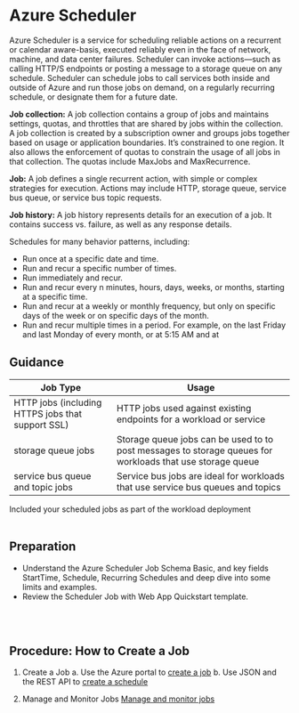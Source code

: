 
# Azure Scheduler

Azure Scheduler is a service for scheduling reliable actions on a recurrent or calendar aware-basis, executed reliably even in the face of network, machine, and data center failures. Scheduler can invoke actions—such as calling HTTP/S endpoints or posting a message to a storage queue on any schedule. Scheduler can schedule jobs to call services both inside and outside of  Azure and run those jobs on demand, on a regularly recurring schedule, or designate them for a future date.


**Job collection:**  A job collection contains a group of jobs and maintains settings, quotas, and throttles that are shared by jobs within the collection. A job collection is created by a subscription owner and groups jobs together based on usage or application boundaries. It’s constrained to one region. It also allows the enforcement of quotas to constrain the usage of all jobs in that collection. The quotas include MaxJobs and MaxRecurrence.

**Job:** A job defines a single recurrent action, with simple or complex strategies for execution. Actions may include HTTP, storage queue, service bus queue, or service bus topic requests.

**Job history:**  A job history represents details for an execution of a job. It contains success vs. failure, as well as any response details.

Schedules for many behavior patterns, including:
- Run once at a specific date and time.
- Run and recur a specific number of times.
- Run immediately and recur.
- Run and recur every n minutes, hours, days, weeks, or months, starting at a specific time.
- Run and recur at a weekly or monthly frequency, but only on specific days of the week or on specific days of the month.
- Run and recur multiple times in a period. For example, on the last Friday and last Monday of every month, or at 5:15 AM and at


## Guidance

| Job Type        | Usage           |
| ------------- |-------------|
|HTTP jobs (including HTTPS jobs that support SSL)| HTTP jobs used against existing endpoints for a  workload or service |
|storage queue jobs | Storage queue jobs can be used to to post messages to storage queues  for workloads that use storage queue |
|service bus queue and topic jobs |Service bus jobs are ideal for workloads that use service bus queues and topics|


Included your scheduled jobs as part of the workload deployment
<br />
<br />


## Preparation

- Understand the Azure Scheduler Job Schema Basic, and key fields StartTime, Schedule, Recurring Schedules and deep dive into some limits and examples.
- Review the Scheduler Job with Web App Quickstart template.
<br />
<br />


## Procedure:  How to Create a Job

1. Create a Job
  a. Use the Azure portal to [create a job]()
  b. Use JSON and the REST API to [create a schedule](https://docs.microsoft.com/en-in/azure/scheduler/scheduler-advanced-complexity#use-json-and-the-rest-api-to-create-a-schedule)

2. Manage and Monitor Jobs
  [Manage and monitor jobs](https://docs.microsoft.com/en-in/azure/scheduler/scheduler-get-started-portal#manage-and-monitor-jobs)





